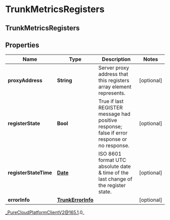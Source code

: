 # TrunkMetricsRegisters

## TrunkMetricsRegisters

## Properties

|Name | Type | Description | Notes|
|------------ | ------------- | ------------- | -------------|
| **proxyAddress** | **String** | Server proxy address that this registers array element represents. | [optional] |
| **registerState** | **Bool** | True if last REGISTER message had positive response; false if error response or no response. | [optional] |
| **registerStateTime** | [**Date**](Date) | ISO 8601 format UTC absolute date &amp; time of the last change of the register state. | [optional] |
| **errorInfo** | [**TrunkErrorInfo**](TrunkErrorInfo) |  | [optional] |



_PureCloudPlatformClientV2@165.1.0_

